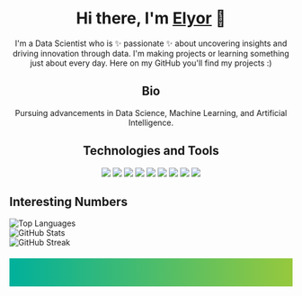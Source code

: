 <h1 align="center">Hi there, I'm <a href="https://github.com/elyorcode">Elyor</a> 👋</h1>

<p align="center">I'm a Data Scientist who is ✨ passionate ✨ about uncovering insights and driving innovation through data. I'm making projects or learning something just about every day. Here on my GitHub you'll find my projects :)</p>

<h2 align="center">Bio</h2>

<p align="center">Pursuing advancements in Data Science, Machine Learning, and Artificial Intelligence.</p>

<h2 align="center">Technologies and Tools</h2>

<p align="center">
  <img src="https://img.shields.io/badge/Python-3776AB?style=for-the-badge&logo=python&logoColor=white"/>
  <img src="https://img.shields.io/badge/TensorFlow-FF6F00?style=for-the-badge&logo=tensorflow&logoColor=white"/>
  <img src="https://img.shields.io/badge/Keras-D00000?style=for-the-badge&logo=keras&logoColor=white"/>
  <img src="https://img.shields.io/badge/Scikit--Learn-F7931E?style=for-the-badge&logo=scikit-learn&logoColor=white"/>
  <img src="https://img.shields.io/badge/Pandas-150458?style=for-the-badge&logo=pandas&logoColor=white"/>
  <img src="https://img.shields.io/badge/Numpy-013243?style=for-the-badge&logo=numpy&logoColor=white"/>
  <img src="https://img.shields.io/badge/SQL-4479A1?style=for-the-badge&logo=postgresql&logoColor=white"/>
  <img src="https://img.shields.io/badge/Matplotlib-334FFA?style=for-the-badge&logo=matplotlib&logoColor=white"/>
  <img src="https://img.shields.io/badge/Seaborn-9ACD32?style=for-the-badge&logo=seaborn&logoColor=white"/>
</p>

<h2 align="left">Interesting Numbers</h2>

<div align="left">
  <img src="https://github-readme-stats.vercel.app/api/top-langs/?username=elyorcode&layout=compact&theme=radical" alt="Top Languages"/>
</div>
<div align="left">
  <img src="https://github-readme-stats.vercel.app/api?username=elyorcode&show_icons=true&theme=radical" alt="GitHub Stats"/>
</div>
<div align="left">
  <img src="https://github-readme-streak-stats.herokuapp.com/?user=elyorcode&theme=radical" alt="GitHub Streak"/>
</div>

<div style="height: 50px; background: linear-gradient(to right, #00b09b, #96c93d); margin-top: 20px;"></div>
